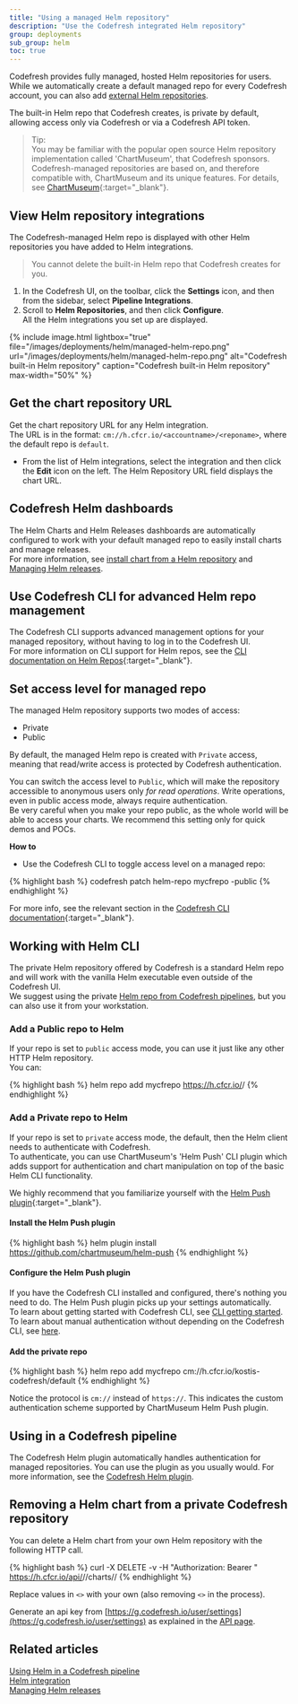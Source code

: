 ```yaml
---
title: "Using a managed Helm repository"
description: "Use the Codefresh integrated Helm repository"
group: deployments
sub_group: helm
toc: true
---
```


Codefresh provides fully managed, hosted Helm repositories for users.
While we automatically create a default managed repo for every Codefresh account, you can also add [external Helm repositories]({{site.baseurl}}/docs/deployments/helm/helm-charts-and-repositories/).

The built-in Helm repo that Codefresh creates, is private by default, allowing access only via Codefresh or via a Codefresh API token. 

> Tip:  
  You may be familiar with the popular open source Helm repository implementation called 'ChartMuseum', that Codefresh sponsors. Codefresh-managed repositories are based on, and therefore compatible with, ChartMuseum and its unique features. For details, see [ChartMuseum](https://github.com/kubernetes-helm/chartmuseum){:target="\_blank"}. 

## View Helm repository integrations

The Codefresh-managed Helm repo is displayed with other Helm repositories you have added to Helm integrations. 

>You cannot delete the built-in Helm repo that Codefresh creates for you.

1. In the Codefresh UI, on the toolbar, click the **Settings** icon, and then from the sidebar, select **Pipeline Integrations**.
1. Scroll to **Helm Repositories**, and then click **Configure**.  
  All the Helm integrations you set up are displayed. 

{% include 
image.html 
lightbox="true" 
file="/images/deployments/helm/managed-helm-repo.png"
url="/images/deployments/helm/managed-helm-repo.png"
alt="Codefresh built-in Helm repository" 
caption="Codefresh built-in Helm repository" 
max-width="50%" 
%} 


## Get the chart repository URL
Get the chart repository URL for any Helm integration.  
The URL is in the format: `cm://h.cfcr.io/<accountname>/<reponame>`, where the default repo is `default`.  

* From the list of Helm integrations, select the integration and then click the **Edit** icon on the left.
  The Helm Repository URL field displays the chart URL.

## Codefresh Helm dashboards

The Helm Charts and Helm Releases dashboards are automatically configured to work with your default managed repo to easily install charts and manage releases.  
For more information, see [install chart from a Helm repository]({{site.baseurl}}/docs/deployments/helm/helm-charts-and-repositories/#install-chart-from-your-helm-repository) and [Managing Helm releases]({{site.baseurl}}/docs/deployments/helm/helm-releases-management/).

## Use Codefresh CLI for advanced Helm repo management

The Codefresh CLI supports advanced management options for your managed repository,  without having to log in to the Codefresh UI.  
For more information on CLI support for Helm repos, see the [CLI documentation on Helm Repos](https://codefresh-io.github.io/cli/helm-repos/){:target="\_blank"}.


## Set access level for managed repo

The managed Helm repository supports two modes of access: 
* Private
* Public  

By default, the managed Helm repo is created with `Private` access, meaning that read/write access is protected by Codefresh authentication.  

You can switch the access level to `Public`, which will make the repository accessible to anonymous users only *for read operations*. Write operations, even in public access mode, always require authentication.  
Be very careful when you make your repo public, as the whole world will be able to access your charts. We recommend this setting only for quick demos and POCs.

**How to**  

* Use the Codefresh CLI to toggle access level on a managed repo:

{% highlight bash %}
codefresh patch helm-repo mycfrepo -public
{% endhighlight %}

For more info, see the relevant section in the [Codefresh CLI documentation](https://codefresh-io.github.io/cli/helm-repos/update-helm-repo/){:target="\_blank"}.

## Working with Helm CLI

The private Helm repository offered by Codefresh is a standard Helm repo and will work with the vanilla Helm executable even outside of the Codefresh UI.  
We suggest using the private [Helm repo from Codefresh pipelines]({{site.baseurl}}/docs/example-catalog/cd-examples/helm/), but you can also use it from your workstation.

### Add a Public repo to Helm

If your repo is set to `public` access mode, you can use it just like any other HTTP Helm repository.  
You can:

{% highlight bash %}
helm repo add mycfrepo https://h.cfcr.io/<accountname>/<reponame>
{% endhighlight %}

### Add a Private repo to Helm

If your repo is set to `private` access mode, the default, then the Helm client needs to authenticate with Codefresh.  
To authenticate, you can use ChartMuseum's 'Helm Push' CLI plugin which adds support for authentication and chart manipulation on top of the basic Helm CLI functionality.

We highly recommend that you familiarize yourself with the [Helm Push plugin](https://github.com/chartmuseum/helm-push){:target="\_blank"}.  

#### Install the Helm Push plugin

{% highlight bash %}
helm plugin install https://github.com/chartmuseum/helm-push
{% endhighlight %}

#### Configure the Helm Push plugin

If you have the Codefresh CLI installed and configured, there's nothing you need to do. The Helm Push plugin picks up your settings automatically.  
To learn about getting started with Codefresh CLI, see [CLI getting started](https://codefresh-io.github.io/cli/getting-started/).  
To learn about manual authentication without depending on the Codefresh CLI, see [here](https://github.com/chartmuseum/helm-push#token).

#### Add the private repo

{% highlight bash %}
helm repo add mycfrepo cm://h.cfcr.io/kostis-codefresh/default
{% endhighlight %}

Notice the protocol is `cm://` instead of `https://`. This indicates the custom authentication scheme supported by ChartMuseum Helm Push plugin.

## Using in a Codefresh pipeline

The Codefresh Helm plugin automatically handles authentication for managed repositories. You can use the plugin as you usually would. For more information, see the [Codefresh Helm plugin]({{site.baseurl}}/docs/deployments/helm/using-helm-in-codefresh-pipeline/).

## Removing a Helm chart from a private Codefresh repository

You can delete a Helm chart from your own Helm repository with the following HTTP call.

{% highlight bash %}
curl -X DELETE -v -H "Authorization: Bearer <api-key>" https://h.cfcr.io/api/<codefresh-account-name>/<codefresh-helm-repo-name>/charts/<chart-name>/<chart-version>
{% endhighlight %}

Replace values in `<>` with your own (also removing `<>` in the process).

Generate an api key from [https://g.codefresh.io/user/settings](https://g.codefresh.io/user/settings) as explained in the [API page]({{site.baseurl}}/docs/integrations/codefresh-api/).

## Related articles
[Using Helm in a Codefresh pipeline]({{site.baseurl}}/docs/deployments/helm/using-helm-in-codefresh-pipeline/)  
[Helm integration]({{site.baseurl}}/docs/integrations/helm/)  
[Managing Helm releases]({{site.baseurl}}/docs/deployments/helm/helm-releases-management)  
